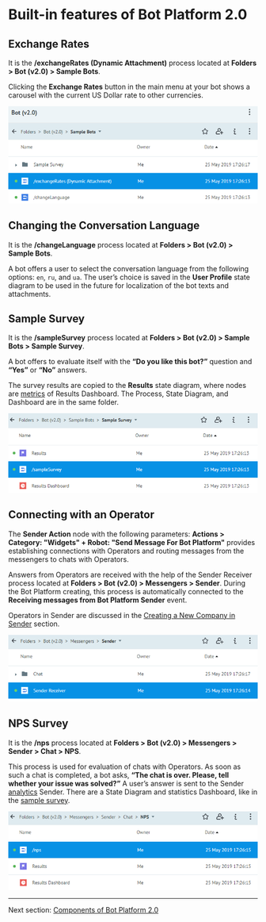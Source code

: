 # Built-in features of Bot Platform 2.0


## Exchange Rates

It is the **/exchangeRates (Dynamic Attachment)** process located at **Folders > Bot (v2.0) > Sample Bots**.

Clicking the **Exchange Rates** button in the main menu at your bot shows a carousel with the current US Dollar rate to other currencies.

![exchange-rates](img/exchange-rates.png)



## Changing the Conversation Language

It is the **/changeLanguage** process located at **Folders > Bot (v2.0) > Sample Bots**.

A bot offers a user to select the conversation language from the following options: `en`, `ru`, and `ua`. 
The user’s choice is saved in the **User Profile** state diagram to be used in the future for localization of the bot texts and attachments.



## Sample Survey

It is the **/sampleSurvey** process located at **Folders > Bot (v2.0) > Sample Bots > Sample Survey**.

A bot offers to evaluate itself with the **“Do you like this bot?”** question and **“Yes”** or **“No”** answers.

The survey results are copied to the **Results** state diagram, where nodes are [metrics](https://doc.corezoid.com/en/interface/dashboard.html) of Results Dashboard. The Process, State Diagram, and Dashboard are in the same folder.

![sample-survey](img/sample-survey.png)



## Connecting with an Operator

The **Sender Action** node with the following parameters: **Actions > Category: "Widgets" + Robot: "Send Message For Bot Platform"** provides establishing connections with Operators and routing messages from the messengers to chats with Operators. 


Answers from Operators are received with the help of the Sender Receiver process located at **Folders > Bot (v2.0) > Messengers > Sender**. During the Bot Platform creating, this process is automatically connected to the **Receiving messages from Bot Platform Sender** event.


Operators in Sender are discussed in the [Creating a New Company in Sender](get-started.md#step-2.-creating-a-new-company-in-sender) section.

![corezoid-sender-receiver-process](img/corezoid-sender-receiver-process.png)



## NPS Survey

It is the **/nps** process located at **Folders > Bot (v2.0) > Messengers > Sender > Chat > NPS**.  

This process is used for evaluation of chats with Operators. As soon as such a chat is completed, a bot asks, **“The chat is over. Please, tell whether your issue was solved?”** A user’s answer is sent to the Sender [analytics](https://doc.sender.mobi/adm_panel_analytics.html) Sender. There are a State Diagram and statistics Dashboard, like in the [sample survey](#sample-survey).

![nps](img/nps.png)

---

Next section: [Components of Bot Platform 2.0](components.md)